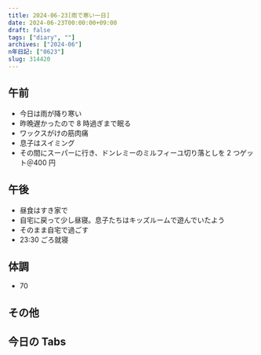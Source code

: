 ```yaml
---
title: 2024-06-23[雨で寒い一日]
date: 2024-06-23T00:00:00+09:00
draft: false
tags: ["diary", ""]
archives: ["2024-06"]
n年日記: ["0623"]
slug: 314420
---
```


## 午前

- 今日は雨が降り寒い
- 昨晩遅かったので 8 時過ぎまで眠る
- ワックスがけの筋肉痛
- 息子はスイミング
- その間にスーパーに行き、ドンレミーのミルフィーユ切り落としを 2 つゲット＠400 円

## 午後

- 昼食はすき家で
- 自宅に戻って少し昼寝。息子たちはキッズルームで遊んでいたよう
- そのまま自宅で過ごす
- 23:30 ごろ就寝

## 体調

- 70

## その他

## 今日の Tabs
